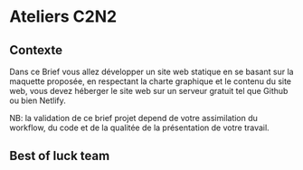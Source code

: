 # Ateliers C2N2
## Contexte
Dans ce Brief vous allez développer un site web statique en se basant sur la maquette proposée, en respectant la charte graphique et le contenu du site web, vous devez héberger le site web sur un serveur gratuit tel que Github ou bien Netlify.

NB: la validation de ce brief projet depend de votre assimilation du workflow, du code et de la qualitée de la présentation de votre travail.
## Best of luck team
